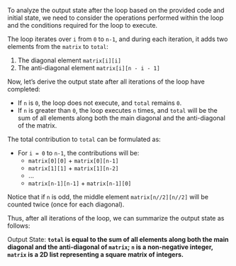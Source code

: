 To analyze the output state after the loop based on the provided code and initial state, we need to consider the operations performed within the loop and the conditions required for the loop to execute.

The loop iterates over `i` from `0` to `n-1`, and during each iteration, it adds two elements from the `matrix` to `total`:
1. The diagonal element `matrix[i][i]`
2. The anti-diagonal element `matrix[i][n - i - 1]`

Now, let’s derive the output state after all iterations of the loop have completed:

- If `n` is `0`, the loop does not execute, and `total` remains `0`.
- If `n` is greater than `0`, the loop executes `n` times, and `total` will be the sum of all elements along both the main diagonal and the anti-diagonal of the matrix.

The total contribution to `total` can be formulated as:
- For `i = 0` to `n-1`, the contributions will be:
  - `matrix[0][0]` + `matrix[0][n-1]`
  - `matrix[1][1]` + `matrix[1][n-2]`
  - ...
  - `matrix[n-1][n-1]` + `matrix[n-1][0]`

Notice that if `n` is odd, the middle element `matrix[n//2][n//2]` will be counted twice (once for each diagonal). 

Thus, after all iterations of the loop, we can summarize the output state as follows:

Output State: **`total` is equal to the sum of all elements along both the main diagonal and the anti-diagonal of `matrix`; `n` is a non-negative integer, `matrix` is a 2D list representing a square matrix of integers.**